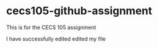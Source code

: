 # cecs105-github-assignment
This is for the CECS 105 assignment

I have successfully edited edited my file
